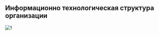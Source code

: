 ## Информационно технологическая структура организации

![1](https://quizizz.com/_media/quizzes/28fa546c-6bd4-41e9-a339-a9ccac80dfd6_900_900)
